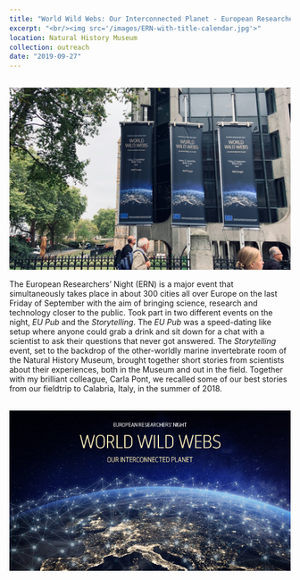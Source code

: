 ```yaml
---
title: "World Wild Webs: Our Interconnected Planet - European Researchers' Night"
excerpt: "<br/><img src='/images/ERN-with-title-calendar.jpg'>"
location: Natural History Museum
collection: outreach
date: "2019-09-27"
---
```


<br/><img src='/images/ERN.jpg'>

Тhe European Researchers’ Night (ERN) is a major event that simultaneously takes place in about 300 cities all over Europe on the last Friday of September with the aim of bringing science, research and technology closer to the public. Took part in two different events on the night, _EU Pub_ and the _Storytelling_. The _EU Pub_ was a speed-dating like setup where anyone could grab a drink and sit down for a chat with a scientist to ask their questions that never got answered.  The _Storytelling_ event, set to the backdrop of the other-worldly marine invertebrate room of the Natural History Museum, brought together short stories from scientists about their experiences, both in the Museum and out in the field. Together with my brilliant colleague, Carla Pont, we recalled some of our best stories from our fieldtrip to Calabria, Italy, in the summer of 2018.

<br/><img src='/images/ERN-with-title-calendar.jpg'>
